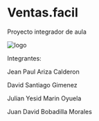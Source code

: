 # Ventas.facil
Proyecto integrador de aula

![logo](https://user-images.githubusercontent.com/102427556/233881485-9f47c731-3074-4862-81d3-e017ba15d8b7.png)



Integrantes:

Jean Paul Ariza Calderon

David Santiago Gimenez 

Julian Yesid Marin Oyuela 

Juan David Bobadilla Morales 
